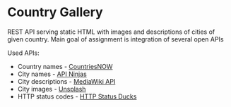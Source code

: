 # Country Gallery

REST API serving static HTML with images and descriptions of cities of given country. Main goal of assignment is integration of several open APIs

Used APIs:
- Country names - [CountriesNOW](https://countriesnow.space/) 
- City names - [API Ninjas](https://api-ninjas.com/api/city)
- City descriptions - [MediaWiki API](https://en.wikipedia.org/w/api.php)
- City images - [Unsplash](https://unsplash.com/documentation)
- HTTP status codes - [HTTP Status Ducks](https://httpducks.com/)

